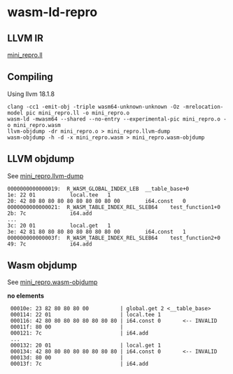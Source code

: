 # wasm-ld-repro

## LLVM IR

[mini_repro.ll](mini_repro.ll)

## Compiling

Using llvm 18.1.8

```
clang -cc1 -emit-obj -triple wasm64-unknown-unknown -Oz -mrelocation-model pic mini_repro.ll -o mini_repro.o
wasm-ld -mwasm64 --shared --no-entry --experimental-pic mini_repro.o -o mini_repro.wasm
llvm-objdump -dr mini_repro.o > mini_repro.llvm-dump
wasm-objdump -h -d -x mini_repro.wasm > mini_repro.wasm-objdump 
```

## LLVM objdump

See [mini_repro.llvm-dump](mini_repro.llvm-dump)

```
0000000000000019:  R_WASM_GLOBAL_INDEX_LEB	__table_base+0
1e: 22 01        	local.tee	1
20: 42 80 80 80 80 80 80 80 80 80 00     	i64.const	0
0000000000000021:  R_WASM_TABLE_INDEX_REL_SLEB64	test_function1+0
2b: 7c           	i64.add 
...
3c: 20 01        	local.get	1
3e: 42 81 80 80 80 80 80 80 80 80 00     	i64.const	1
000000000000003f:  R_WASM_TABLE_INDEX_REL_SLEB64	test_function2+0
49: 7c           	i64.add 
```

## Wasm objdump


See [mini_repro.wasm-objdump](mini_repro.llvm-dump)

**no elements**

```
 00010e: 23 82 80 80 80 00          | global.get 2 <__table_base>
 000114: 22 01                      | local.tee 1
 000116: 42 80 80 80 80 80 80 80 80 | i64.const 0       <-- INVALID
 00011f: 80 00                      | 
 000121: 7c                         | i64.add
 ...
 000132: 20 01                      | local.get 1
 000134: 42 80 80 80 80 80 80 80 80 | i64.const 0       <-- INVALID
 00013d: 80 00                      | 
 00013f: 7c                         | i64.add
```
